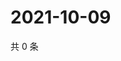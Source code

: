 # 2021-10-09

共 0 条

<!-- BEGIN WEIBO -->
<!-- 最后更新时间 Sat Oct 09 2021 09:53:51 GMT+0800 (China Standard Time) -->

<!-- END WEIBO -->

